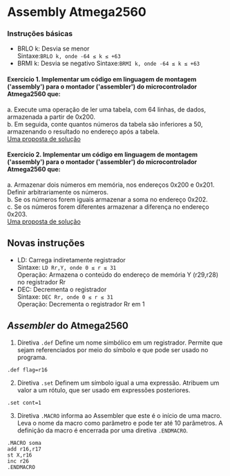 # Assembly Atmega2560

### Instruções básicas
- BRLO k: Desvia se menor  
Sintaxe:`BRLO k, onde -64 ≤ k ≤ +63`
- BRMI k: Desvia se negativo
Sintaxe:`BRMI k, onde -64 ≤ k ≤ +63`

#### Exercicio 1. Implementar um código em linguagem de montagem ('assembly') para o montador ('assembler') do microcontrolador Atmega2560 que:

a. Execute uma operação de ler uma tabela, com 64 linhas, de dados, armazenada a partir de 0x200.  
b. Em seguida, conte quantos números da tabela são inferiores a 50, armazenando o resultado no endereço após a tabela.  
[Uma proposta de solução](https://github.com/claytonjasilva/claytonjasilva.github.io/blob/main/arq_aulas/assembly7.asm)   

#### Exercicio 2. Implementar um código em linguagem de montagem ('assembly') para o montador ('assembler') do microcontrolador Atmega2560 que:

a. Armazenar dois números em memória, nos endereços 0x200 e 0x201. Definir arbitrariamente os números.  
b. Se os números forem iguais armazenar a soma no endereço 0x202.  
c. Se os números forem diferentes armazenar a diferença no endereço 0x203.  
[Uma proposta de solução](https://github.com/claytonjasilva/claytonjasilva.github.io/blob/main/arq_aulas/assembly8.asm)   

## Novas instruções
- LD: Carrega indiretamente registrador  
Sintaxe: `LD Rr,Y, onde 0 ≤ r ≤ 31`   
Operação: Armazena o conteúdo do endereço de memória Y (r29,r28) no registrador Rr
- DEC: Decrementa o registrador  
Sintaxe: `DEC Rr, onde 0 ≤ r ≤ 31`   
Operação: Decrementa o registrador Rr em 1

## *Assembler* do Atmega2560
1. Diretiva `.def`
Define um nome simbólico em um registrador. Permite que sejam referenciados por meio do símbolo e que pode ser usado no programa.   
```
.def flag=r16
```
2. Diretiva `.set`
Definem um símbolo igual a uma expressão. Atribuem um valor a um rótulo, que ser usado em expressões posteriores.   
```
.set cont=1
```
3. Diretiva `.MACRO`
informa ao Assembler que este é o início de uma macro.
Leva o nome da macro como parâmetro e pode ter até 10 parâmetros.
A definição da macro é encerrada por uma diretiva `.ENDMACRO`.
```
.MACRO soma
add r16,r17
st X,r16
inc r26
.ENDMACRO
